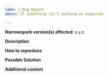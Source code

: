 ```yaml
---
name: 🐛 Bug Report
about: If something isn't working as expected.
 
---
```

 
<!--
    The Code of Conduct (https://github.com/narrowspark/framework/blob/master/CODE_OF_CONDUCT.md) applies to all the activity on this repository.
-->
 
**Narrowspark version(s) affected**: x.y.z

**Description**
<!-- A clear and concise description of the problem. -->
 
**How to reproduce**
<!--- Code and/or config needed to reproduce the problem. -->
 
**Possible Solution**
<!--- Optional: only if you have suggestions on a fix/reason for the bug -->
 
**Additional context**
<!-- Optional: any other context about the problem: log messages, screenshots, etc. -->
